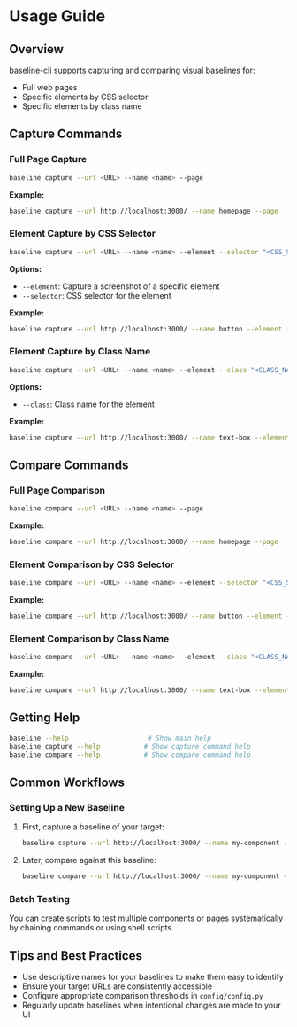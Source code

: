 # Usage Guide

## Overview

baseline-cli supports capturing and comparing visual baselines for:
- Full web pages
- Specific elements by CSS selector
- Specific elements by class name

## Capture Commands

### Full Page Capture

```bash
baseline capture --url <URL> --name <name> --page
```

**Example:**
```bash
baseline capture --url http://localhost:3000/ --name homepage --page
```

### Element Capture by CSS Selector

```bash
baseline capture --url <URL> --name <name> --element --selector "<CSS_SELECTOR>"
```

**Options:**
- `--element`: Capture a screenshot of a specific element
- `--selector`: CSS selector for the element

**Example:**
```bash
baseline capture --url http://localhost:3000/ --name button --element --selector "button"
```

### Element Capture by Class Name

```bash
baseline capture --url <URL> --name <name> --element --class "<CLASS_NAME>"
```

**Options:**
- `--class`: Class name for the element

**Example:**
```bash
baseline capture --url http://localhost:3000/ --name text-box --element --class "text-box"
```

## Compare Commands

### Full Page Comparison

```bash
baseline compare --url <URL> --name <name> --page
```

**Example:**
```bash
baseline compare --url http://localhost:3000/ --name homepage --page
```

### Element Comparison by CSS Selector

```bash
baseline compare --url <URL> --name <name> --element --selector "<CSS_SELECTOR>"
```

**Example:**
```bash
baseline compare --url http://localhost:3000/ --name button --element --selector "button"
```

### Element Comparison by Class Name

```bash
baseline compare --url <URL> --name <name> --element --class "<CLASS_NAME>"
```

**Example:**
```bash
baseline compare --url http://localhost:3000/ --name text-box --element --class "text-box"
```

## Getting Help

```bash
baseline --help                    # Show main help
baseline capture --help           # Show capture command help
baseline compare --help           # Show compare command help
```

## Common Workflows

### Setting Up a New Baseline
1. First, capture a baseline of your target:
   ```bash
   baseline capture --url http://localhost:3000/ --name my-component --element --selector ".my-component"
   ```

2. Later, compare against this baseline:
   ```bash
   baseline compare --url http://localhost:3000/ --name my-component --element --selector ".my-component"
   ```

### Batch Testing
You can create scripts to test multiple components or pages systematically by chaining commands or using shell scripts.

## Tips and Best Practices

- Use descriptive names for your baselines to make them easy to identify
- Ensure your target URLs are consistently accessible
- Configure appropriate comparison thresholds in `config/config.py`
- Regularly update baselines when intentional changes are made to your UI 